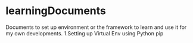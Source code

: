 # learningDocuments
Documents to set up environment or the framework to learn and use it for my own developments.
1.Setting up Virtual Env using Python pip
